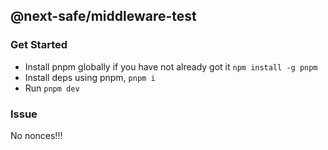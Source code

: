 ## @next-safe/middleware-test

### Get Started

- Install pnpm globally if you have not already got it `npm install -g pnpm`
- Install deps using pnpm, `pnpm i`
- Run `pnpm dev`

### Issue

No nonces!!!
